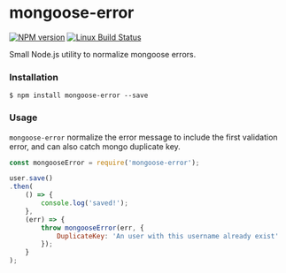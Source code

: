 # mongoose-error

[![NPM version](https://badge.fury.io/js/mongoose-error.svg)](http://badge.fury.io/js/mongoose-error)
[![Linux Build Status](https://travis-ci.org/GitbookIO/mongoose-error.svg?branch=master)](https://travis-ci.org/GitbookIO/mongoose-error)

Small Node.js utility to normalize mongoose errors.

### Installation

```
$ npm install mongoose-error --save
```

### Usage

`mongoose-error` normalize the error message to include the first validation error, and can also catch mongo duplicate key.

```js
const mongooseError = require('mongoose-error');

user.save()
.then(
    () => {
        console.log('saved!');
    },
    (err) => {
        throw mongooseError(err, {
            DuplicateKey: 'An user with this username already exist'
        });
    }
);
```
